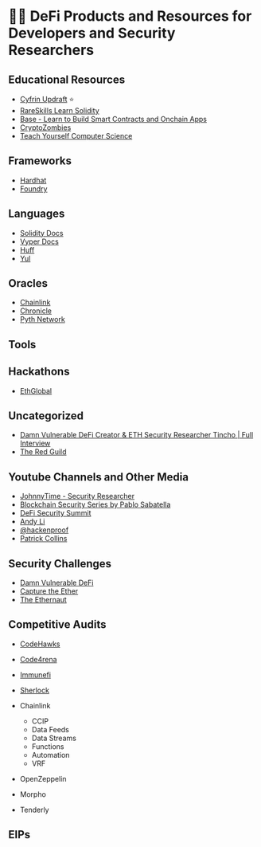 # 🧑‍💻 DeFi Products and Resources for Developers and Security Researchers

## Educational Resources

- [Cyfrin Updraft](https://www.cyfrin.io/updraft) ⭐
- [RareSkills Learn Solidity](https://www.rareskills.io/learn-solidity)
- [Base - Learn to Build Smart Contracts and Onchain Apps](https://docs.base.org/base-learn/docs/welcome/)
- [CryptoZombies](https://cryptozombies.io/)
- [Teach Yourself Computer Science](https://teachyourselfcs.com/)

## Frameworks

- [Hardhat](https://hardhat.org/)
- [Foundry](https://getfoundry.sh/)

## Languages

- [Solidity Docs](https://docs.soliditylang.org/en/latest/)
- [Vyper Docs](https://docs.vyperlang.org/en/stable/)
- [Huff](https://docs.huff.sh/)
- [Yul](https://docs.soliditylang.org/en/latest/yul.html)

## Oracles

- [Chainlink](https://chain.link/)
- [Chronicle](https://chroniclelabs.org/)
- [Pyth Network](https://www.pyth.network/)

## Tools

## Hackathons

- [EthGlobal](https://ethglobal.com/)

## Uncategorized

- [Damn Vulnerable DeFi Creator & ETH Security Researcher Tincho | Full Interview](https://www.youtube.com/watch?v=bYdiF06SLWc)
- [The Red Guild](https://theredguild.org/)

## Youtube Channels and Other Media

- [JohnnyTime - Security Researcher](https://www.youtube.com/@JohnnyTime)
- [Blockchain Security Series by Pablo Sabatella](https://www.youtube.com/@blockchainsecurityseries)
- [DeFi Security Summit](https://www.youtube.com/@defisecuritysummit2088)
- [Andy Li](https://www.youtube.com/@andyli)
- [@hackenproof](https://www.youtube.com/@hackenproof)
- [Patrick Collins](https://www.youtube.com/@PatrickAlphaC)

## Security Challenges

- [Damn Vulnerable DeFi](https://www.damnvulnerabledefi.xyz/)
- [Capture the Ether](https://capturetheether.com/)
- [The Ethernaut](https://ethernaut.openzeppelin.com/)

## Competitive Audits

- [CodeHawks](https://codehawks.cyfrin.io/)
- [Code4rena](https://code4rena.com/)
- [Immunefi](https://immunefi.com/)
- [Sherlock](https://www.sherlock.xyz/)

- Chainlink
  - CCIP
  - Data Feeds
  - Data Streams
  - Functions
  - Automation
  - VRF
- OpenZeppelin
- Morpho
- Tenderly

## EIPs

